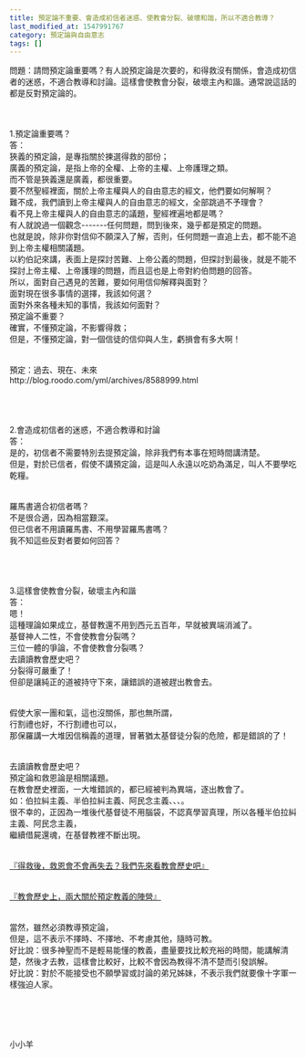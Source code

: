 ```yaml
---
title: 預定論不重要、會造成初信者迷惑、使教會分裂、破壞和諧，所以不適合教導？
last_modified_at: 1547991767
category: 預定論與自由意志
tags: []
---
```


<p>問題：請問預定論重要嗎？有人說預定論是次要的，和得救沒有關係，會造成初信者的迷惑，不適合教導和討論。這樣會使教會分裂，破壞主內和諧。通常說這話的都是反對預定論的。<br/><br/><!--more--> <br/><br/>1.預定論重要嗎？<br/>答：<br/>狹義的預定論，是專指關於揀選得救的部份；<br/>廣義的預定論，是指上帝的全權、上帝的主權、上帝護理之類。<br/>而不管是狹義還是廣義，都很重要。<br/>要不然聖經裡面，關於上帝主權與人的自由意志的經文，他們要如何解啊？<br/>難不成，我們讀到上帝主權與人的自由意志的經文，全部跳過不予理會？<br/>看不見上帝主權與人的自由意志的議題，聖經裡遍地都是嗎？<br/>有人就說過一個觀念-------任何問題，問到後來，幾乎都是預定的問題。<br/>也就是說，除非你對信仰不願深入了解，否則，任何問題一直追上去，都不能不追到上帝主權相關議題。<br/>以約伯記來講，表面上是探討苦難、上帝公義的問題，但探討到最後，就是不能不探討上帝主權、上帝護理的問題，而且這也是上帝對約伯問題的回答。<br/>所以，面對自己遇見的苦難，要如何用信仰解釋與面對？<br/>面對現在很多事情的選擇，我該如何選？<br/>面對外來各種未知的事情，我該如何面對？<br/>預定論不重要？<br/>確實，不懂預定論，不影響得救；<br/>但是，不懂預定論，對一個信徒的信仰與人生，虧損會有多大啊！<br/><br/><br/>預定：過去、現在、未來<br/> http://blog.roodo.com/yml/archives/8588999.html<br/><br/><br/><br/><br/>2.會造成初信者的迷惑，不適合教導和討論<br/>答：<br/>是的，初信者不需要特別去提預定論，除非我們有本事在短時間講清楚。<br/>但是，對於已信者，假使不講預定論，這是叫人永遠以吃奶為滿足，叫人不要學吃乾糧。<br/> <br/><br/>羅馬書適合初信者嗎？<br/>不是很合適，因為相當艱深。<br/>但已信者不用讀羅馬書、不用學習羅馬書嗎？<br/>我不知這些反對者要如何回答？<br/> <br/> <br/> <br/><br/>3.這樣會使教會分裂，破壞主內和諧<br/>答：<br/>嗯！<br/>這種理論如果成立，基督教還不用到西元五百年，早就被異端消滅了。<br/>基督神人二性，不會使教會分裂嗎？<br/>三位一體的爭論，不會使教會分裂嗎？<br/>去讀讀教會歷史吧？<br/>分裂得可嚴重了！<br/>但卻是讓純正的道被持守下來，讓錯誤的道被趕出教會去。<br/> <br/><br/>假使大家一團和氣，這也沒關係，那也無所謂，<br/>行割禮也好，不行割禮也可以，<br/>那保羅講一大堆因信稱義的道理，冒著猶太基督徒分裂的危險，都是錯誤的了！<br/> <br/><br/>去讀讀教會歷史吧？<br/>預定論和救恩論是相關議題。<br/>在教會歷史裡面，一大堆錯誤的，都已經被判為異端，逐出教會了。<br/>如：伯拉糾主義、半伯拉糾主義、阿民念主義、、、。<br/>很不幸的，正因為一堆後代基督徒不用腦袋，不認真學習真理，所以各種半伯拉糾主義、阿民念主義，<br/>繼續借屍還魂，在基督教裡不斷出現。<br/><br/><br/><a href="/posts/269191364">『得救後，救恩會不會再失去？我們先來看教會歷史吧』 </a><br/> <br/><br/><a href="/posts/269192056">『教會歷史上，兩大關於預定教義的陣營』</a><br/> <br/><br/>當然，雖然必須教導預定論，<br/>但是，這不表示不擇時、不擇地、不考慮其他，隨時可教。<br/>好比說：很多神聖而不是輕易能懂的教義，盡量要找比較充裕的時間，能講解清楚，然後才去教，這樣會比較好，比較不會因為教得不清不楚而引發誤解。<br/>好比說：對於不能接受也不願學習或討論的弟兄姊妹，不表示我們就要像十字軍一樣強迫人家。<br/><br/> <br/><br/><br/><br/>小小羊<br/><br/><br/><br/><br/>
</p>